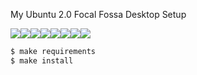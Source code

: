 My Ubuntu 2.0 Focal Fossa Desktop Setup

[![](https://sourcerer.io/fame/fabiodbr/fabiodbr/ansible-playbook-ubuntu-desktop-focal/images/0)](https://sourcerer.io/fame/fabiodbr/fabiodbr/ansible-playbook-ubuntu-desktop-focal/links/0)[![](https://sourcerer.io/fame/fabiodbr/fabiodbr/ansible-playbook-ubuntu-desktop-focal/images/1)](https://sourcerer.io/fame/fabiodbr/fabiodbr/ansible-playbook-ubuntu-desktop-focal/links/1)[![](https://sourcerer.io/fame/fabiodbr/fabiodbr/ansible-playbook-ubuntu-desktop-focal/images/2)](https://sourcerer.io/fame/fabiodbr/fabiodbr/ansible-playbook-ubuntu-desktop-focal/links/2)[![](https://sourcerer.io/fame/fabiodbr/fabiodbr/ansible-playbook-ubuntu-desktop-focal/images/3)](https://sourcerer.io/fame/fabiodbr/fabiodbr/ansible-playbook-ubuntu-desktop-focal/links/3)[![](https://sourcerer.io/fame/fabiodbr/fabiodbr/ansible-playbook-ubuntu-desktop-focal/images/4)](https://sourcerer.io/fame/fabiodbr/fabiodbr/ansible-playbook-ubuntu-desktop-focal/links/4)[![](https://sourcerer.io/fame/fabiodbr/fabiodbr/ansible-playbook-ubuntu-desktop-focal/images/5)](https://sourcerer.io/fame/fabiodbr/fabiodbr/ansible-playbook-ubuntu-desktop-focal/links/5)[![](https://sourcerer.io/fame/fabiodbr/fabiodbr/ansible-playbook-ubuntu-desktop-focal/images/6)](https://sourcerer.io/fame/fabiodbr/fabiodbr/ansible-playbook-ubuntu-desktop-focal/links/6)[![](https://sourcerer.io/fame/fabiodbr/fabiodbr/ansible-playbook-ubuntu-desktop-focal/images/7)](https://sourcerer.io/fame/fabiodbr/fabiodbr/ansible-playbook-ubuntu-desktop-focal/links/7)

```bash
$ make requirements
$ make install
```
